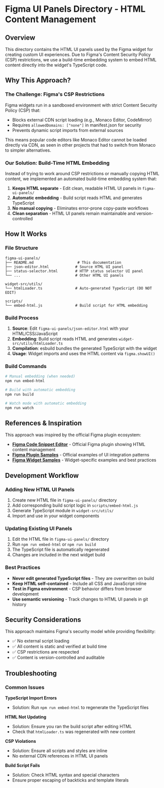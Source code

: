 # Figma UI Panels Directory - HTML Content Management

## Overview

This directory contains the HTML UI panels used by the Figma widget for creating custom UI experiences. Due to Figma's Content Security Policy (CSP) restrictions, we use a build-time embedding system to embed HTML content directly into the widget's TypeScript code.

## Why This Approach?

### The Challenge: Figma's CSP Restrictions

Figma widgets run in a sandboxed environment with strict Content Security Policy (CSP) that:

- Blocks external CDN script loading (e.g., Monaco Editor, CodeMirror)
- Requires `allowedDomains: ["none"]` in manifest.json for security
- Prevents dynamic script imports from external sources

This means popular code editors like Monaco Editor cannot be loaded directly via CDN, as seen in other projects that had to switch from Monaco to simpler alternatives.

### Our Solution: Build-Time HTML Embedding

Instead of trying to work around CSP restrictions or manually copying HTML content, we implemented an automated build-time embedding system that:

1. **Keeps HTML separate** - Edit clean, readable HTML UI panels in `figma-ui-panels/`
2. **Automatic embedding** - Build script reads HTML and generates TypeScript
3. **No manual copying** - Eliminates error-prone copy-paste workflows
4. **Clean separation** - HTML UI panels remain maintainable and version-controlled

## How It Works

### File Structure

```
figma-ui-panels/
├── README.md                    # This documentation
├── json-editor.html            # Source HTML UI panel
├── status-selector.html        # HTTP status selector UI panel
└── ...                         # Other HTML UI panels

widget-src/utils/
└── htmlLoader.ts               # Auto-generated TypeScript (DO NOT EDIT)

scripts/
└── embed-html.js               # Build script for HTML embedding
```

### Build Process

1. **Source**: Edit `figma-ui-panels/json-editor.html` with your HTML/CSS/JavaScript
2. **Embedding**: Build script reads HTML and generates `widget-src/utils/htmlLoader.ts`
3. **Compilation**: esbuild bundles the generated TypeScript with the widget
4. **Usage**: Widget imports and uses the HTML content via `figma.showUI()`

### Build Commands

```bash
# Manual embedding (when needed)
npm run embed-html

# Build with automatic embedding
npm run build

# Watch mode with automatic embedding
npm run watch
```

## References & Inspiration

This approach was inspired by the official Figma plugin ecosystem:

- **[Figma Code Snippet Editor](https://github.com/figma/code-snippet-editor-plugin)** - Official Figma plugin showing HTML content management
- **[Figma Plugin Samples](https://github.com/figma/plugin-samples)** - Official examples of UI integration patterns
- **[Figma Widget Samples](https://github.com/figma/widget-samples)** - Widget-specific examples and best practices

## Development Workflow

### Adding New HTML UI Panels

1. Create new HTML file in `figma-ui-panels/` directory
2. Add corresponding build script logic in `scripts/embed-html.js`
3. Generate TypeScript module in `widget-src/utils/`
4. Import and use in your widget components

### Updating Existing UI Panels

1. Edit the HTML file in `figma-ui-panels/` directory
2. Run `npm run embed-html` or `npm run build`
3. The TypeScript file is automatically regenerated
4. Changes are included in the next widget build

### Best Practices

- **Never edit generated TypeScript files** - They are overwritten on build
- **Keep HTML self-contained** - Include all CSS and JavaScript inline
- **Test in Figma environment** - CSP behavior differs from browser development
- **Use semantic versioning** - Track changes to HTML UI panels in git history

## Security Considerations

This approach maintains Figma's security model while providing flexibility:

- ✅ No external script loading
- ✅ All content is static and verified at build time
- ✅ CSP restrictions are respected
- ✅ Content is version-controlled and auditable

## Troubleshooting

### Common Issues

**TypeScript Import Errors**

- Solution: Run `npm run embed-html` to regenerate the TypeScript files

**HTML Not Updating**

- Solution: Ensure you ran the build script after editing HTML
- Check that `htmlLoader.ts` was regenerated with new content

**CSP Violations**

- Solution: Ensure all scripts and styles are inline
- No external CDN references in HTML UI panels

**Build Script Fails**

- Solution: Check HTML syntax and special characters
- Ensure proper escaping of backticks and template literals
